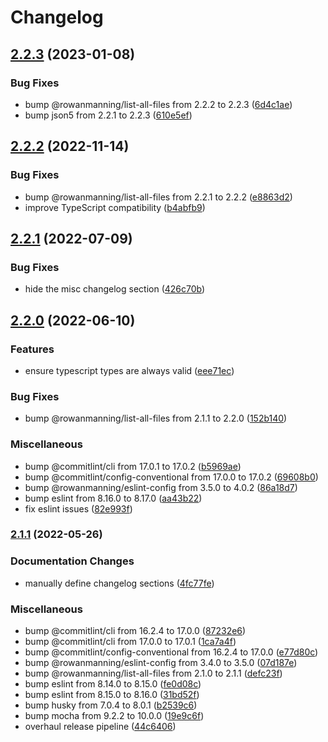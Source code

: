# Changelog

## [2.2.3](https://github.com/rowanmanning/require-all/compare/v2.2.2...v2.2.3) (2023-01-08)


### Bug Fixes

* bump @rowanmanning/list-all-files from 2.2.2 to 2.2.3 ([6d4c1ae](https://github.com/rowanmanning/require-all/commit/6d4c1ae795632450dbe4fe82aa11ebbe2c1c4e4c))
* bump json5 from 2.2.1 to 2.2.3 ([610e5ef](https://github.com/rowanmanning/require-all/commit/610e5efe723a4d7cc9be1169835c979484354b56))

## [2.2.2](https://github.com/rowanmanning/require-all/compare/v2.2.1...v2.2.2) (2022-11-14)


### Bug Fixes

* bump @rowanmanning/list-all-files from 2.2.1 to 2.2.2 ([e8863d2](https://github.com/rowanmanning/require-all/commit/e8863d26e70885557081efe484416237834cb98b))
* improve TypeScript compatibility ([b4abfb9](https://github.com/rowanmanning/require-all/commit/b4abfb9176c7c395103e190c9c4c582c465b5ae4))

## [2.2.1](https://github.com/rowanmanning/require-all/compare/v2.2.0...v2.2.1) (2022-07-09)


### Bug Fixes

* hide the misc changelog section ([426c70b](https://github.com/rowanmanning/require-all/commit/426c70bac773b41b52d0404f2dca5614da9fe55f))

## [2.2.0](https://github.com/rowanmanning/require-all/compare/v2.1.1...v2.2.0) (2022-06-10)


### Features

* ensure typescript types are always valid ([eee71ec](https://github.com/rowanmanning/require-all/commit/eee71ece46933eee773388d2bea2aaaccec34bff))


### Bug Fixes

* bump @rowanmanning/list-all-files from 2.1.1 to 2.2.0 ([152b140](https://github.com/rowanmanning/require-all/commit/152b140e860d28308e6bed618f07fb13c612bef9))


### Miscellaneous

* bump @commitlint/cli from 17.0.1 to 17.0.2 ([b5969ae](https://github.com/rowanmanning/require-all/commit/b5969ae4cc6f94f90fe5b7dad8dd4982be64f752))
* bump @commitlint/config-conventional from 17.0.0 to 17.0.2 ([69608b0](https://github.com/rowanmanning/require-all/commit/69608b01a001d432d0781206281565bd1db48eec))
* bump @rowanmanning/eslint-config from 3.5.0 to 4.0.2 ([86a18d7](https://github.com/rowanmanning/require-all/commit/86a18d73b7c1bdd12e0f82a03c0bc2767d425a58))
* bump eslint from 8.16.0 to 8.17.0 ([aa43b22](https://github.com/rowanmanning/require-all/commit/aa43b2281d74d96ff05825ce38cb6b3232965e4e))
* fix eslint issues ([82e993f](https://github.com/rowanmanning/require-all/commit/82e993f0abe211fefedbe90b22e536e50ec6edef))

### [2.1.1](https://github.com/rowanmanning/require-all/compare/v2.1.0...v2.1.1) (2022-05-26)


### Documentation Changes

* manually define changelog sections ([4fc77fe](https://github.com/rowanmanning/require-all/commit/4fc77fe32ded1c301a11f1f607b6ee827e138df5))


### Miscellaneous

* bump @commitlint/cli from 16.2.4 to 17.0.0 ([87232e6](https://github.com/rowanmanning/require-all/commit/87232e64d200e642589c6fab1e13dddff5febe8f))
* bump @commitlint/cli from 17.0.0 to 17.0.1 ([1ca7a4f](https://github.com/rowanmanning/require-all/commit/1ca7a4f3f5131d49a3160353c3b3bc9ffcc024bd))
* bump @commitlint/config-conventional from 16.2.4 to 17.0.0 ([e77d80c](https://github.com/rowanmanning/require-all/commit/e77d80c295ffc724e7d2c453341d266a3b606f61))
* bump @rowanmanning/eslint-config from 3.4.0 to 3.5.0 ([07d187e](https://github.com/rowanmanning/require-all/commit/07d187e65a63b4676383f905f7e226c3c4820a0c))
* bump @rowanmanning/list-all-files from 2.1.0 to 2.1.1 ([defc23f](https://github.com/rowanmanning/require-all/commit/defc23f77e0dedd2576b967ef04952801524abc8))
* bump eslint from 8.14.0 to 8.15.0 ([fe0d08c](https://github.com/rowanmanning/require-all/commit/fe0d08c7d5c80755bc1a8f1d01bd857e411e0bc2))
* bump eslint from 8.15.0 to 8.16.0 ([31bd52f](https://github.com/rowanmanning/require-all/commit/31bd52f5f64cba833846d06826326e4e7e17b179))
* bump husky from 7.0.4 to 8.0.1 ([b2539c6](https://github.com/rowanmanning/require-all/commit/b2539c663e7055765cd19154a716de0ad535abd3))
* bump mocha from 9.2.2 to 10.0.0 ([19e9c6f](https://github.com/rowanmanning/require-all/commit/19e9c6fa628f37cc1359533e295c65d302b3088d))
* overhaul release pipeline ([44c6406](https://github.com/rowanmanning/require-all/commit/44c640698f8e46a05660d31957509b7e7aaeb34d))
